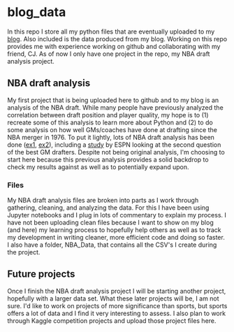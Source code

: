 # blog_data
In this repo I store all my python files that are eventually uploaded to my [blog][1]. Also included is the data produced from my blog. Working on this repo provides me with experience working on github and collaborating with my friend, CJ. As of now I only have one project in the repo, my NBA draft analysis project. 

## NBA draft analysis
My first project that is being uploaded here to github and to my blog is an analysis of the NBA draft. While many people have previously analyzed the correlation between draft position and player quality, my hope is to (1) recreate some of this analysis to learn more about Python and (2) to do some analysis on how well GMs/coaches have done at drafting since the NBA merger in 1976. To put it lightly, lots of NBA draft analysis has been done ([ex1][3], [ex2][4]), including a [study][2] by ESPN looking at the second question of the best GM drafters. Despite not being original analysis, I'm choosing to start here because  this previous analysis provides a solid backdrop to check my results against as well as to potentially expand upon. 

### Files
My NBA draft analysis files are broken into parts as I work through gathering, cleaning, and analyzing the data. For this I have been using Jupyter notebooks and I plug in lots of commentary to explain my process. I have not been uploading clean files because I want to show on my blog (and here) my learning process to hopefully help others as well as to track my development in writing cleaner, more efficient code and doing so faster. 
I also have a folder, NBA_Data, that contains all the CSV's I create during the project. 

## Future projects
Once I finish the NBA draft analysis project I will be starting another project, hopefully with a larger data set. What these later projects will be, I am not sure. I'd like to work on projects of more significance than sports, but sports offers a lot of data and I find it very interesting to assess. I also plan to work through Kaggle competition projects and upload those project files here.


[1]: https://rvino.github.io/
[2]: http://basketball.realgm.com/wiretap/232776/study-finds-isiah-thomas-as-best-drafting-gm-since-1989
[3]: http://www.82games.com/bestdraftingteams.htm
[4]: http://wagesofwins.com/2014/05/05/what-do-draft-mistakes-cost/